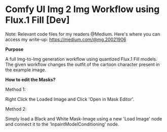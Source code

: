 # Comfy UI Img 2 Img Workflow using Flux.1 Fill [Dev]

Note: Relevant code files for my readers @Medium. Here's where you can access my write-up: https://medium.com/@mg.20021906

**Purpose**

A full Img-to-Img generation workflow using quantized Flux.1 Fill models. The given workflow changes the outfit of the cartoon character present in the example image.

**How to edit the Masks?**

Method 1: 

Right Click the Loaded Image and Click 'Open in Mask Editor'.

Method 2:

Simply load a Black and White Mask-Image using a new 'Load Image' node and connect it to the 'InpaintModelConditioning' node.
